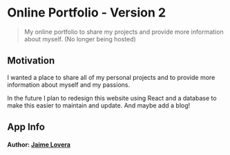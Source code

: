 # Online Portfolio - Version 2

> My online portfolio to share my projects and provide more information about myself. (No longer being hosted)

## Motivation

I wanted a place to share all of my personal projects and to provide more information about myself and my passions.

In the future I plan to redesign this website using React and a database to make this easier to maintain and update. And maybe add a blog!

## App Info

#### Author: [Jaime Lovera](https://github.com/jaimelovera)
